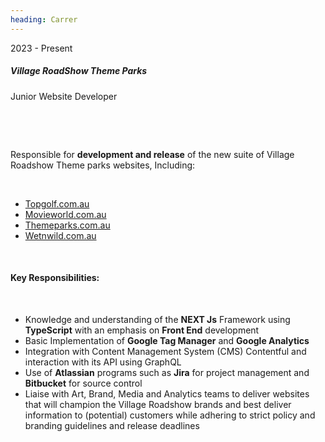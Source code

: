 ```yaml
---
heading: Carrer
---
```


2023 - Present 
##### **Village RoadShow Theme Parks** 
Junior Website Developer 

&nbsp;
&nbsp;

&nbsp;
&nbsp;

Responsible for **development and release** of the new suite of Village
Roadshow Theme parks websites, Including: 

&nbsp;
&nbsp;

- [Topgolf.com.au](https://Topgolf.com.au) 
- [Movieworld.com.au](https://Movieworld.com.au) 
- [Themeparks.com.au](https://Themeparks.com.au) 
- [Wetnwild.com.au](https://Wetnwild.com.au)

&nbsp;
&nbsp;

#### **Key Responsibilities:**  

&nbsp;
&nbsp;

* Knowledge and understanding of the **NEXT Js** Framework using
**TypeScript** with an emphasis on **Front End** development 
* Basic Implementation of **Google Tag Manager** and **Google Analytics** 
* Integration with Content Management System (CMS) Contentful and
interaction with its API using GraphQL 
* Use of **Atlassian** programs such as **Jira** for project management and **Bitbucket** for source control 
* Liaise with Art, Brand, Media and Analytics teams to deliver websites
that will champion the Village Roadshow brands and best deliver
information to (potential) customers while adhering to strict policy and branding guidelines and release deadlines 